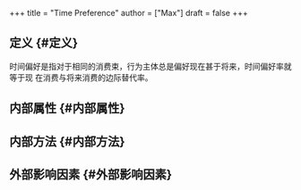 +++
title = "Time Preference"
author = ["Max"]
draft = false
+++

## 定义 {#定义}

时间偏好是指对于相同的消费束，行为主体总是偏好现在甚于将来，时间偏好率就等于现
在消费与将来消费的边际替代率。


## 内部属性 {#内部属性}


## 内部方法 {#内部方法}


## 外部影响因素 {#外部影响因素}
